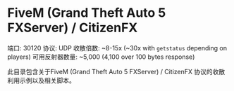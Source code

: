 # FiveM (Grand Theft Auto 5 FXServer) / CitizenFX

端口: 30120
协议: UDP
收散倍数: ~8-15x (~30x with `getstatus` depending on players)
可用反射器数量: ~5,000 (4,100 over 100 bytes response)

此目录包含关于FiveM (Grand Theft Auto 5 FXServer) / CitizenFX 协议的收散利用示例以及相关脚本。
